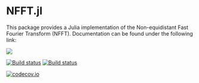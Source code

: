 # NFFT.jl

This package provides a Julia implementation of the Non-equidistant Fast Fourier Transform (NFFT).
Documentation can be found under the following link:

[![](https://img.shields.io/badge/docs-latest-blue.svg)](https://tknopp.github.io/NFFT.jl/dev)

[![Build status](https://github.com/tknopp/NFFT.jl/workflows/CI/badge.svg)](https://github.com/tknopp/NFFT.jl/actions)
[![Build status](https://ci.appveyor.com/api/projects/status/n51i0gp9xehtimes/branch/master?svg=true)](https://ci.appveyor.com/project/tknopp/nfft-jl/branch/master)

[![codecov.io](http://codecov.io/github/tknopp/NFFT.jl/coverage.svg?branch=master)](http://codecov.io/github/tknopp/NFFT.jl?branch=master)
